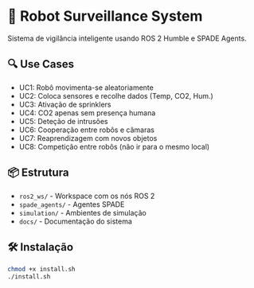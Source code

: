 # 🤖 Robot Surveillance System

Sistema de vigilância inteligente usando ROS 2 Humble e SPADE Agents.

## 🔍 Use Cases

- UC1: Robô movimenta-se aleatoriamente
- UC2: Coloca sensores e recolhe dados (Temp, CO2, Hum.)
- UC3: Ativação de sprinklers
- UC4: CO2 apenas sem presença humana
- UC5: Deteção de intrusões
- UC6: Cooperação entre robôs e câmaras
- UC7: Reaprendizagem com novos objetos
- UC8: Competição entre robôs (não ir para o mesmo local)

## 📦 Estrutura

- `ros2_ws/` - Workspace com os nós ROS 2
- `spade_agents/` - Agentes SPADE
- `simulation/` - Ambientes de simulação
- `docs/` - Documentação do sistema

## 🛠️ Instalação

```bash
chmod +x install.sh
./install.sh
